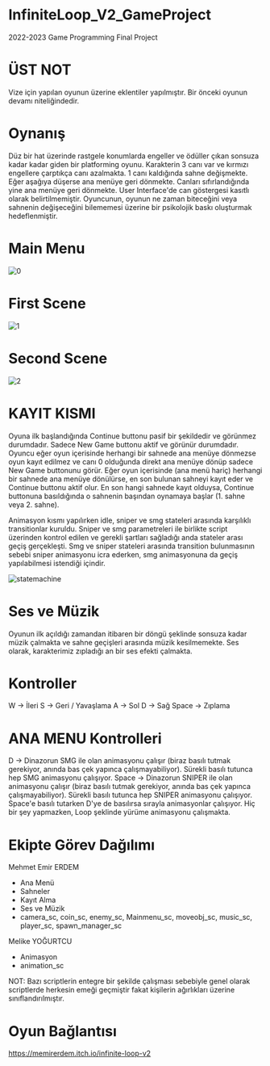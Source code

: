 # InfiniteLoop_V2_GameProject
2022-2023 Game Programming Final Project

# ÜST NOT

Vize için yapılan oyunun üzerine eklentiler yapılmıştır. Bir önceki oyunun devamı niteliğindedir.

# Oynanış
Düz bir hat üzerinde rastgele konumlarda engeller ve ödüller çıkan sonsuza kadar kadar giden bir platforming oyunu. Karakterin 3 canı var ve kırmızı engellere çarptıkça canı azalmakta. 1 canı kaldığında sahne değişmekte. Eğer aşağıya düşerse ana menüye geri dönmekte. Canları sıfırlandığında yine ana menüye geri dönmekte. User Interface'de can göstergesi kasıtlı olarak belirtilmemiştir. Oyuncunun, oyunun ne zaman biteceğini veya sahnenin değişeceğini bilememesi üzerine bir psikolojik baskı oluşturmak hedeflenmiştir.

# Main Menu
![0](https://user-images.githubusercontent.com/76780294/212667245-198d1eee-a68b-4848-9796-6f144aa682f1.JPG)

# First Scene
![1](https://user-images.githubusercontent.com/76780294/204632836-b74e214d-6068-4aa5-af75-18da5fe39d86.JPG)

# Second Scene
![2](https://user-images.githubusercontent.com/76780294/212667291-00100be0-a263-4a4d-b956-236f52cb8d8f.JPG)

# KAYIT KISMI
Oyuna ilk başlandığında Continue buttonu pasif bir şekildedir ve görünmez durumdadır. Sadece New Game buttonu aktif ve görünür durumdadır. Oyuncu eğer oyun içerisinde herhangi bir sahnede ana menüye dönmezse oyun kayıt edilmez ve canı 0 olduğunda direkt ana menüye dönüp sadece New Game buttonunu görür. Eğer oyun içerisinde (ana menü hariç) herhangi bir sahnede ana menüye dönülürse, en son bulunan sahneyi kayıt eder ve Continue buttonu aktif olur. En son hangi sahnede kayıt olduysa, Continue buttonuna basıldığında o sahnenin başından oynamaya başlar (1. sahne veya 2. sahne).

Animasyon kısmı yapılırken idle, sniper ve smg stateleri arasında karşılıklı transitionlar kuruldu. Sniper ve smg parametreleri ile birlikte script üzerinden kontrol edilen ve gerekli şartları sağladığı anda stateler arası geçiş gerçekleşti. Smg ve sniper stateleri arasında transition bulunmasının sebebi sniper animasyonu icra ederken, smg animasyonuna da geçiş yapılabilmesi istendiği içindir.

![statemachine](https://user-images.githubusercontent.com/76780294/212704855-76d4c0c5-dd16-4783-9eec-31c73217b395.JPG)

# Ses ve Müzik

Oyunun ilk açıldığı zamandan itibaren bir döngü şeklinde sonsuza kadar müzik çalmakta ve sahne geçişleri arasında müzik kesilmemekte. Ses olarak, karakterimiz zıpladığı an bir ses efekti çalmakta.

# Kontroller
W -> İleri
S -> Geri / Yavaşlama
A -> Sol
D -> Sağ
Space -> Zıplama

# ANA MENU Kontrolleri
D -> Dinazorun SMG ile olan animasyonu çalışır (biraz basılı tutmak gerekiyor, anında bas çek yapınca çalışmayabiliyor). Sürekli basılı tutunca hep SMG animasyonu çalışıyor.
Space -> Dinazorun SNIPER ile olan animasyonu çalışır (biraz basılı tutmak gerekiyor, anında bas çek yapınca çalışmayabiliyor). Sürekli basılı tutunca hep SNIPER animasyonu çalışıyor.
Space'e basılı tutarken D'ye de basılırsa sırayla animasyonlar çalışıyor.
Hiç bir şey yapmazken, Loop şeklinde yürüme animasyonu çalışmakta.

# Ekipte Görev Dağılımı

Mehmet Emir ERDEM
- Ana Menü
- Sahneler
- Kayıt Alma
- Ses ve Müzik
- camera_sc, coin_sc, enemy_sc, Mainmenu_sc, moveobj_sc, music_sc, player_sc, spawn_manager_sc

Melike YOĞURTCU
- Animasyon
- animation_sc

NOT: Bazı scriptlerin entegre bir şekilde çalışması sebebiyle genel olarak scriptlerde herkesin emeği geçmiştir fakat kişilerin ağırlıkları üzerine sınıflandırılmıştır.

# Oyun Bağlantısı
https://memirerdem.itch.io/infinite-loop-v2
